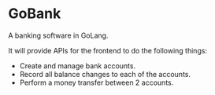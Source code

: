 # GoBank
A banking software in GoLang. 

It will provide APIs for the frontend to do the following things:

- Create and manage bank accounts.
- Record all balance changes to each of the accounts.
- Perform a money transfer between 2 accounts.
